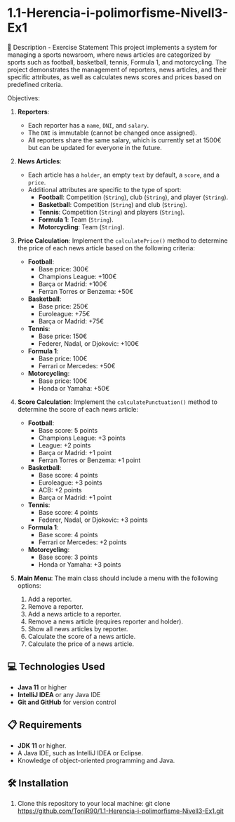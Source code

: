 # 1.1-Herencia-i-polimorfisme-Nivell3-Ex1

📄 Description - Exercise Statement
This project implements a system for managing a sports newsroom, where news articles are categorized by sports such as football, basketball, tennis, Formula 1, and motorcycling. The project demonstrates the management of reporters, news articles, and their specific attributes, as well as calculates news scores and prices based on predefined criteria.

Objectives:
1. **Reporters**:
   - Each reporter has a `name`, `DNI`, and `salary`.
   - The `DNI` is immutable (cannot be changed once assigned).
   - All reporters share the same salary, which is currently set at 1500€ but can be updated for everyone in the future.

2. **News Articles**:
   - Each article has a `holder`, an empty `text` by default, a `score`, and a `price`.
   - Additional attributes are specific to the type of sport:
     - **Football**: Competition (`String`), club (`String`), and player (`String`).
     - **Basketball**: Competition (`String`) and club (`String`).
     - **Tennis**: Competition (`String`) and players (`String`).
     - **Formula 1**: Team (`String`).
     - **Motorcycling**: Team (`String`).

3. **Price Calculation**:
   Implement the `calculatePrice()` method to determine the price of each news article based on the following criteria:
   - **Football**:
     - Base price: 300€
     - Champions League: +100€
     - Barça or Madrid: +100€
     - Ferran Torres or Benzema: +50€
   - **Basketball**:
     - Base price: 250€
     - Euroleague: +75€
     - Barça or Madrid: +75€
   - **Tennis**:
     - Base price: 150€
     - Federer, Nadal, or Djokovic: +100€
   - **Formula 1**:
     - Base price: 100€
     - Ferrari or Mercedes: +50€
   - **Motorcycling**:
     - Base price: 100€
     - Honda or Yamaha: +50€

4. **Score Calculation**:
   Implement the `calculatePunctuation()` method to determine the score of each news article:
   - **Football**:
     - Base score: 5 points
     - Champions League: +3 points
     - League: +2 points
     - Barça or Madrid: +1 point
     - Ferran Torres or Benzema: +1 point
   - **Basketball**:
     - Base score: 4 points
     - Euroleague: +3 points
     - ACB: +2 points
     - Barça or Madrid: +1 point
   - **Tennis**:
     - Base score: 4 points
     - Federer, Nadal, or Djokovic: +3 points
   - **Formula 1**:
     - Base score: 4 points
     - Ferrari or Mercedes: +2 points
   - **Motorcycling**:
     - Base score: 3 points
     - Honda or Yamaha: +3 points

5. **Main Menu**:
   The main class should include a menu with the following options:
   1. Add a reporter.
   2. Remove a reporter.
   3. Add a news article to a reporter.
   4. Remove a news article (requires reporter and holder).
   5. Show all news articles by reporter.
   6. Calculate the score of a news article.
   7. Calculate the price of a news article.

## 💻 Technologies Used
- **Java 11** or higher
- **IntelliJ IDEA** or any Java IDE
- **Git and GitHub** for version control

## 📋 Requirements
- **JDK 11** or higher.
- A Java IDE, such as IntelliJ IDEA or Eclipse.
- Knowledge of object-oriented programming and Java.

## 🛠️ Installation
1. Clone this repository to your local machine:
   git clone https://github.com/ToniR90/1.1-Herencia-i-polimorfisme-Nivell3-Ex1.git
